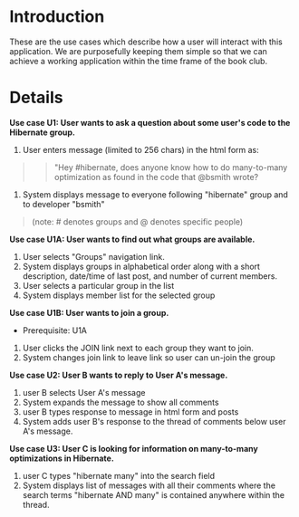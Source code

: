 # Introduction #

These are the use cases which describe how a user will interact with this application.  We are purposefully keeping them simple so that we can achieve a working application within the time frame of the book club.

# Details #


**Use case U1:  User wants to ask a question about some user's code to the Hibernate group.**
  1. User enters message (limited to 256 chars) in the html form as:
> > "Hey #hibernate, does anyone know how to do many-to-many optimization as found in the code that @bsmith wrote?
  1. System displays message to everyone following "hibernate" group and to developer "bsmith"

> (note: # denotes groups and @ denotes specific people)

**Use case U1A: User wants to find out what groups are available.**
  1. User selects "Groups" navigation link.
  1. System displays groups in alphabetical order along with a short description, date/time of last post, and number of current members.
  1. User selects a particular group in the list
  1. System displays member list for the selected group

**Use case U1B: User wants to join a group.**
  * Prerequisite: U1A
  1. User clicks the JOIN link next to each group they want to join.
  1. System changes join link to leave link so user can un-join the group

**Use case U2: User B wants to reply to User A's message.**
  1. user B selects User A's message
  1. System expands the message to show all comments
  1. user B types response to message in html form and posts
  1. System adds user B's response to the thread of comments below user A's message.

**Use case U3: User C is looking for information on many-to-many optimizations in Hibernate.**
  1. user C types "hibernate many" into the search field
  1. System displays list of messages with all their comments where the search terms "hibernate AND many" is contained anywhere within the thread.